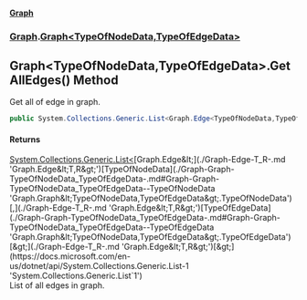 #### [Graph](./A:\Visualstudioproject\GraphGit\docs.md 'A:\Visual studio project\GraphGit\docs')
### [Graph](./Graph.md 'Graph').[Graph&lt;TypeOfNodeData,TypeOfEdgeData&gt;](./Graph-Graph-TypeOfNodeData_TypeOfEdgeData-.md 'Graph.Graph&lt;TypeOfNodeData,TypeOfEdgeData&gt;')
## Graph&lt;TypeOfNodeData,TypeOfEdgeData&gt;.GetAllEdges() Method
Get all of edge in graph.  
```csharp
public System.Collections.Generic.List<Graph.Edge<TypeOfNodeData,TypeOfEdgeData>> GetAllEdges();
```
#### Returns
[System.Collections.Generic.List&lt;](https://docs.microsoft.com/en-us/dotnet/api/System.Collections.Generic.List-1 'System.Collections.Generic.List`1')[Graph.Edge&lt;](./Graph-Edge-T_R-.md 'Graph.Edge&lt;T,R&gt;')[TypeOfNodeData](./Graph-Graph-TypeOfNodeData_TypeOfEdgeData-.md#Graph-Graph-TypeOfNodeData_TypeOfEdgeData--TypeOfNodeData 'Graph.Graph&lt;TypeOfNodeData,TypeOfEdgeData&gt;.TypeOfNodeData')[,](./Graph-Edge-T_R-.md 'Graph.Edge&lt;T,R&gt;')[TypeOfEdgeData](./Graph-Graph-TypeOfNodeData_TypeOfEdgeData-.md#Graph-Graph-TypeOfNodeData_TypeOfEdgeData--TypeOfEdgeData 'Graph.Graph&lt;TypeOfNodeData,TypeOfEdgeData&gt;.TypeOfEdgeData')[&gt;](./Graph-Edge-T_R-.md 'Graph.Edge&lt;T,R&gt;')[&gt;](https://docs.microsoft.com/en-us/dotnet/api/System.Collections.Generic.List-1 'System.Collections.Generic.List`1')  
List of all edges in graph.  
